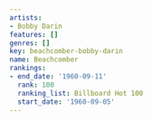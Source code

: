 ```yaml
---
artists:
- Bobby Darin
features: []
genres: []
key: beachcomber-bobby-darin
name: Beachcomber
rankings:
- end_date: '1960-09-11'
  rank: 100
  ranking_list: Billboard Hot 100
  start_date: '1960-09-05'
---
```



